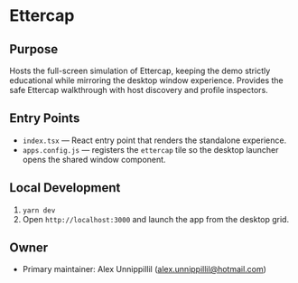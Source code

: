 # Ettercap

## Purpose
Hosts the full-screen simulation of Ettercap, keeping the demo strictly educational while mirroring the desktop window experience. Provides the safe Ettercap walkthrough with host discovery and profile inspectors.

## Entry Points
- `index.tsx` — React entry point that renders the standalone experience.
- `apps.config.js` — registers the `ettercap` tile so the desktop launcher opens the shared window component.

## Local Development
1. `yarn dev`
2. Open `http://localhost:3000` and launch the app from the desktop grid.

## Owner
- Primary maintainer: Alex Unnippillil (alex.unnippillil@hotmail.com)
